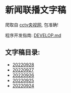 # 新闻联播文字稿

爬取自 [cctv央视网](https://tv.cctv.com/), 包准确!

程序开发指南: [DEVELOP.md](./DEVELOP.md)

<!-- 开源地址: https://github.com/DuckBurnIncense/xin-wen-lian-bo -->

## 文字稿目录: 

<!-- INSERT -->
- [20220928](./news/20220928.md)
- [20220927](./news/20220927.md)
- [20220926](./news/20220926.md)
- [20220925](./news/20220925.md)
- [20220924](./news/20220924.md)


<!-- &copy; 2022 DuckBurnIncense 开源地址: https://github.com/DuckBurnIncense/xin-wen-lian-bo -->
